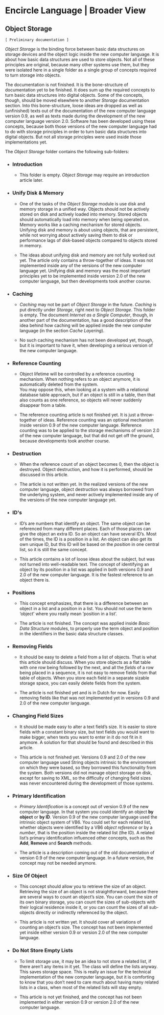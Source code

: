 ﻿Encircle Language | Broader View
================================

Object Storage
--------------

`[ Preliminary documentation ]`

*Object Storage* is the binding force between basic data structures on storage devices and the object logic inside the new computer language. It is about how basic data structures are used to store objects. Not all of these principles are original, because many other systems use them, but they were isolated here in a single folder as a single group of concepts required to turn storage into objects.

The documentation is not finished. It is the bone-structure of documentation yet to be finished. It does sum up the required concepts to turn basic data structures into digital objects. Some of the concepts, though, should be moved elsewhere to another *Storage* documentation section. Into this bone-structure, loose ideas are dropped as well as (unfinished) texts out of the documentation of the new computer language version 0.9, as well as texts made during the development of the new computer language version 2.0. Software has been developed using these concepts, because both those versions of the new computer language had to do with storage principles in order to turn basic data structures into digital objects. But not all storage principles were used inside those implementations yet.

The *Object Storage* folder contains the following sub-folders:

- ### Introduction

    - This folder is empty. *Object Storage* may require an introduction article later.

- ### Unify Disk & Memory

    - One of the tasks of the *Object Storage* module is use disk and memory storage in a unified way. Objects should not be actively stored on disk and actively loaded into memory. Stored objects should automatically load into memory when being operated on. Memory works like a caching mechanism for stored objects. Unifying disk and memory is about using objects, that are persistent, while not worrying about actively saving them to disk or performance lags of disk-based objects compared to objects stored in memory.

    - The ideas about unifying disk and memory are not fully worked out yet. The article only contains a throw-together of ideas. It was not implemented inside any of the versions of the new computer language yet. Unifying disk and memory was the most important principles yet to be implemented inside version 2.0 of the new computer language, but then developments took another course.

- ### Caching

    - *Caching* may not be part of *Object Storage* in the future. *Caching* is put directly under *Storage*, right next to *Object Storage*. This folder is empty. The document *Internet as a Single Computer*, though, in another part of the documentation, has a good description of the idea behind how caching will be applied inside the new computer language (in the section *Cache Layering*).

    - No such caching mechanism has not been developed yet, though, but it is important to have it, when developing a serious version of the new computer language.

- ### Reference Counting

    - Object lifetime will be controlled by a reference counting mechanism. When nothing refers to an object anymore, it is automatically deleted from the system.  
    You may oppose this, when looking at a system with a relational database table approach, but if an object is still in a table, then that also counts as one reference, so objects will never suddenly disappear from a table.

    - The reference counting article is not finished yet. It is just a throw-together of ideas. Reference counting was an optional mechanism inside version 0.9 of the new computer language. Reference counting was to be applied to the storage mechanisms of version 2.0 of the new computer language, but that did not get off the ground, because developments took another course.

- ### Destruction

    - When the reference count of an object becomes 0, then the object is destroyed. Object destruction, and how it is performed, should be discussed in this article.
     
    - The article is not written yet. In the realized versions of the new computer language, object destruction was always borrowed from the underlying system, and never actively implemented inside any of the versions of the new computer language yet.

- ### ID's

    - ID’s are numbers that identify an object. The same object can be referenced from many different places. Each of those places can give the object an extra ID. So an object can have several ID’s. Most of the times, the ID is a position in a list. An object can also get its own unique ID, but this ID will be based on the *position* in one central list, so it is still the same concept.

    - This article contains a lot of loose ideas about the subject, but was not turned into well-readable text. The concept of identifying an object by its position in a list was applied in both versions 0.9 and 2.0 of the new computer language. It is the fastest reference to an object there is.

- ### Positions

    - This concept emphasizes, that there is a difference between an object in a list and a position in a list. You should not use the term ‘object’ where you really mean ‘position in a list’.

    - The article is not finished. The concept was applied inside *Basic Data Structure* modules, to properly use the term object and position in the identifiers in the basic data structure classes.

- ### Removing Fields

    - It should be easy to delete a field from a list of objects. That is what this article should discuss. When you store objects as a flat table with one row being followed by the next, and all the *fields* of a row being placed in a sequence, it is not easy to remove fields from that table of objects. When you store each field in a separate sizable storage space, you can easily delete fields from the system.

    - The article is not finished yet and is in Dutch for now. Easily removing fields like that was not implemented yet in versions 0.9 and 2.0 of the new computer language.

- ### Changing Field Sizes

    - It should be made easy to alter a text field’s size. It is easier to store fields with a constant binary size, but text fields you would want to make bigger, when texts you want to enter in it do not fit in it anymore. A solution for that should be found and described in this article.

    - This article is not finished yet. Versions 0.9 and 2.0 of the new computer language used String objects intrinsic to the environment on which they were based, so they borrowed this functionality from the system. Both versions did not manage object storage on disk, except for saving to XML, so the difficulty of changing field sizes was never encountered during the development of those systems.

- ### Primary Identification

    - *Primary Identification* is a concept out of version 0.9 of the new computer language. In that system you could identify an object __by object__ or __by ID__. Version 0.9 of the new computer language used the intrinsic object system of VB6. You could set for each related list, whether objects were identified by a VB6 *object reference* or by a *number*, that is the position inside the related list (the ID). A related list’s primary identification influenced other concepts, such as the __Add__, __Remove__ and __Search__ methods.
     
    - The article is a description coming out of the old documentation of version 0.9 of the new computer language. In a future version, the concept may not be needed anymore.

- ### Size Of Object

    - This concept should allow you to retrieve the size of an object. Retrieving the size of an object is not straightforward, because there are several ways to count an object’s size. You can count the size of its own binary storage, you can count the sizes of sub-objects with their logical residence inside it, or you can count the sizes of all sub-objects directly or indirectly referenced by the object.
 
    - This article is not written yet. It should cover all variations of counting an object’s size. The concept has not been implemented yet inside either version 0.9 or version 2.0 of the new computer language.

- ### Do Not Store Empty Lists

    - To limit storage use, it may be an idea to not store a related list, if there aren’t any items in it yet. The class will define the lists anyway. This saves storage space. This is really an issue for the technical implementation of the new computer language, but it is comforting to know that you don’t need to care much about having many related lists in a class, when most of the related lists will stay empty.  

    - This article is not yet finished, and the concept has not been implemented in either version 0.9 or version 2.0 of the new computer language.